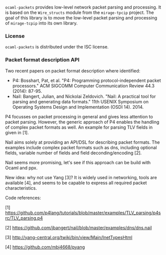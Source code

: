 `ocaml-packets` provides low-level network packet parsing and processing.
It is based on the `Wire_structs` module from the `mirage-tpcip` project.
The goal of this library is to move the low-level packet parsing and processing
of `mirage-tcpip` into its own library.

### License

`ocaml-packets` is distributed under the ISC license.

### Packet format description API

Two recent papers on packet format description  where identified:
 - P4: Bosshart, Pat, et al. "P4: Programming protocol-independent packet processors." ACM SIGCOMM Computer Communication Review 44.3 (2014): 87-95.
 - Nail: Bangert, Julian, and Nickolai Zeldovich. "Nail: A practical tool for parsing and generating data formats." 11th USENIX Symposium on Operating Systems Design and Implementation (OSDI 14). 2014.

P4 focusses on packet processing in general and gives less attention to packet parsing. However, the generic approach of P4 enables the handling of complex packet formats as well. An example for parsing TLV fields in given in [1].

Nail aims solely at providing an API/DSL for describing packet formats. The examples include complex packet formats such as dns, including optional fields, variable number of fields and field deconding/encoding [2].

Nail seems more promising, let's see if this approach can be build with Ocaml and ppx.

New idea: why not use Yang [3]? It is widely used in networking, tools are available [4], and seems to be capable to express all required packet characteristics.

Code references:

[1] https://github.com/p4lang/tutorials/blob/master/examples/TLV_parsing/p4src/TLV_parsing.p4

[2] https://github.com/jbangert/nail/blob/master/examples/dns/dns.nail

[3] http://yang-central.org/twiki/bin/view/Main/InetTypesHtml

[4] https://github.com/mbj4668/pyang
